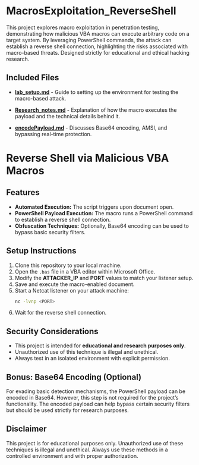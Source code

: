 # MacrosExploitation_ReverseShell
This project explores macro exploitation in penetration testing, demonstrating how malicious VBA macros can execute arbitrary code on a target system. By leveraging PowerShell commands, the attack can establish a reverse shell connection, highlighting the risks associated with macro-based threats. Designed strictly for educational and ethical hacking research.

## Included Files
- [**lab_setup.md**](lab_setup.md) - Guide to setting up the environment for testing the macro-based attack.
- [**Research_notes.md**](Research_notes.md) - Explanation of how the macro executes the payload and the technical details behind it.

- [**encodePayload.md**](encodePayload.md) - Discusses Base64 encoding, AMSI, and bypassing real-time protection.
# Reverse Shell via Malicious VBA Macros

## Features
- **Automated Execution:** The script triggers upon document open.
- **PowerShell Payload Execution:** The macro runs a PowerShell command to establish a reverse shell connection.
- **Obfuscation Techniques:** Optionally, Base64 encoding can be used to bypass basic security filters.

## Setup Instructions
1. Clone this repository to your local machine.
2. Open the `.bas` file in a VBA editor within Microsoft Office.
3. Modify the **ATTACKER_IP** and **PORT** values to match your listener setup.
4. Save and execute the macro-enabled document.
5. Start a Netcat listener on your attack machine:
   ```bash
   nc -lvnp <PORT>
   ```
6. Wait for the reverse shell connection.

## Security Considerations
- This project is intended for **educational and research purposes only**.
- Unauthorized use of this technique is illegal and unethical.
- Always test in an isolated environment with explicit permission.

## Bonus: Base64 Encoding (Optional)
For evading basic detection mechanisms, the PowerShell payload can be encoded in Base64. However, this step is not required for the project’s functionality. The encoded payload can help bypass certain security filters but should be used strictly for research purposes.

## Disclaimer
This project is for educational purposes only. Unauthorized use of these techniques is illegal and unethical. Always use these methods in a controlled environment and with proper authorization.


